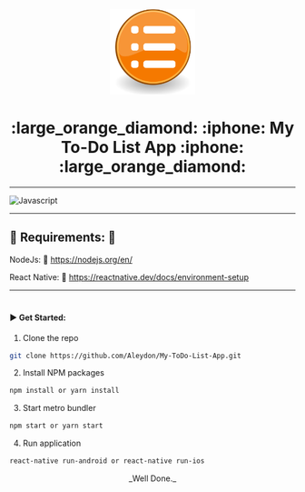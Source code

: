 <p align="center">
  <img src="https://github.com/Aleydon/My-ToDo-List-App/blob/master/List-Icon.svg.png" width="150" />
</p>

<p>
  <h1 align="center">:large_orange_diamond: :iphone: My To-Do List App :iphone: :large_orange_diamond: </h1>
</p>

---


![Javascript](https://img.shields.io/badge/JavaScript-323330?style=for-the-badge&logo=javascript&logoColor=F7DF1E)


---

## :pushpin: Requirements: :pushpin:

NodeJs: :link: https://nodejs.org/en/

React Native: :link: https://reactnative.dev/docs/environment-setup


---

#
#### :arrow_forward:   Get Started: 

  1. Clone the repo
   ```sh
   git clone https://github.com/Aleydon/My-ToDo-List-App.git
   ```
  2. Install NPM packages
   ```sh
   npm install or yarn install
   ```
   3. Start metro bundler
   ```sh
   npm start or yarn start
   ```
   4. Run application
   ```sh
   react-native run-android or react-native run-ios 
   ```


<p align="center">
  _Well Done._
</p>


